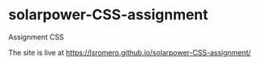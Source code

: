 # solarpower-CSS-assignment
Assignment CSS

The site is live at https://lsromero.github.io/solarpower-CSS-assignment/
